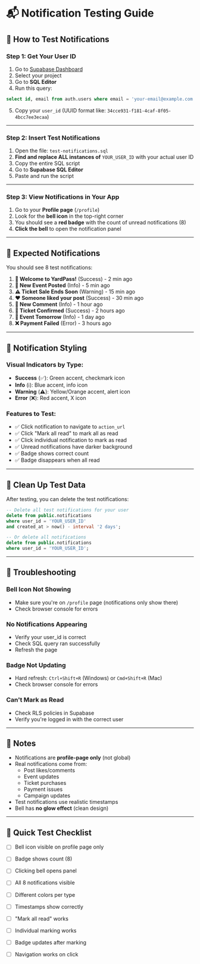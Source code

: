 # 📬 Notification Testing Guide

## 🎯 How to Test Notifications

### Step 1: Get Your User ID

1. Go to [Supabase Dashboard](https://supabase.com/dashboard)
2. Select your project
3. Go to **SQL Editor**
4. Run this query:

```sql
select id, email from auth.users where email = 'your-email@example.com';
```

5. Copy your `user_id` (UUID format like: `34cce931-f181-4caf-8f05-4bcc7ee3ecaa`)

---

### Step 2: Insert Test Notifications

1. Open the file: `test-notifications.sql`
2. **Find and replace ALL instances of** `YOUR_USER_ID` with your actual user ID
3. Copy the entire SQL script
4. Go to **Supabase SQL Editor**
5. Paste and run the script

---

### Step 3: View Notifications in Your App

1. Go to your **Profile page** (`/profile`)
2. Look for the **bell icon** in the top-right corner
3. You should see a **red badge** with the count of unread notifications (8)
4. **Click the bell** to open the notification panel

---

## 🔔 Expected Notifications

You should see 8 test notifications:

1. **🎉 Welcome to YardPass!** (Success) - 2 min ago
2. **📅 New Event Posted** (Info) - 5 min ago  
3. **⚠️ Ticket Sale Ends Soon** (Warning) - 15 min ago
4. **❤️ Someone liked your post** (Success) - 30 min ago
5. **💬 New Comment** (Info) - 1 hour ago
6. **🎫 Ticket Confirmed** (Success) - 2 hours ago
7. **🔔 Event Tomorrow** (Info) - 1 day ago
8. **❌ Payment Failed** (Error) - 3 hours ago

---

## 🎨 Notification Styling

### Visual Indicators by Type:

- **Success** (✅): Green accent, checkmark icon
- **Info** (ℹ️): Blue accent, info icon
- **Warning** (⚠️): Yellow/Orange accent, alert icon
- **Error** (❌): Red accent, X icon

### Features to Test:

- ✅ Click notification to navigate to `action_url`
- ✅ Click "Mark all read" to mark all as read
- ✅ Click individual notification to mark as read
- ✅ Unread notifications have darker background
- ✅ Badge shows correct count
- ✅ Badge disappears when all read

---

## 🧹 Clean Up Test Data

After testing, you can delete the test notifications:

```sql
-- Delete all test notifications for your user
delete from public.notifications 
where user_id = 'YOUR_USER_ID'
and created_at > now() - interval '2 days';

-- Or delete all notifications
delete from public.notifications 
where user_id = 'YOUR_USER_ID';
```

---

## 🐛 Troubleshooting

### Bell Icon Not Showing
- Make sure you're on `/profile` page (notifications only show there)
- Check browser console for errors

### No Notifications Appearing
- Verify your user_id is correct
- Check SQL query ran successfully
- Refresh the page

### Badge Not Updating
- Hard refresh: `Ctrl+Shift+R` (Windows) or `Cmd+Shift+R` (Mac)
- Check browser console for errors

### Can't Mark as Read
- Check RLS policies in Supabase
- Verify you're logged in with the correct user

---

## 📝 Notes

- Notifications are **profile-page only** (not global)
- Real notifications come from:
  - Post likes/comments
  - Event updates
  - Ticket purchases
  - Payment issues
  - Campaign updates
- Test notifications use realistic timestamps
- Bell has **no glow effect** (clean design)

---

## 🎯 Quick Test Checklist

- [ ] Bell icon visible on profile page only
- [ ] Badge shows count (8)
- [ ] Clicking bell opens panel
- [ ] All 8 notifications visible
- [ ] Different colors per type
- [ ] Timestamps show correctly
- [ ] "Mark all read" works
- [ ] Individual marking works
- [ ] Badge updates after marking
- [ ] Navigation works on click




